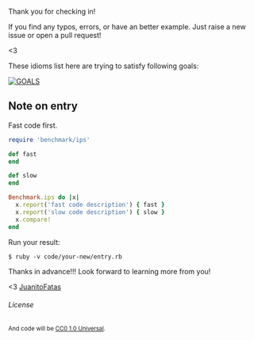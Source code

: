 Thank you for checking in!

If you find any typos, errors, or have an better example. Just raise a new issue or open a pull request!

<3

These idioms list here are trying to satisfy following goals:

[![GOALS](/images/Goals.png)](https://speakerdeck.com/sferik/writing-fast-ruby?slide=11)
## Note on entry

Fast code first.

```ruby
require 'benchmark/ips'

def fast
end

def slow
end

Benchmark.ips do |x|
  x.report('fast code description') { fast }
  x.report('slow code description') { slow }
  x.compare!
end
```

Run your result:

```
$ ruby -v code/your-new/entry.rb
```

Thanks in advance!!! Look forward to learning more from you!

<3 [JuanitoFatas](https://twitter.com/juanitofatas)

###### License


<small>And code will be [CC0 1.0 Universal](https://github.com/JuanitoFatas/fast-ruby#code-license).</small>
